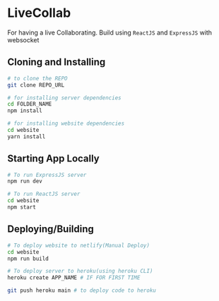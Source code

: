 # LiveCollab

For having a live Collaborating. Build using `ReactJS` and `ExpressJS` with websocket

## Cloning and Installing

```sh
# to clone the REPO
git clone REPO_URL

# for installing server dependencies
cd FOLDER_NAME
npm install

# for installing website dependencies
cd website
yarn install
```

## Starting App Locally

```sh
# To run ExpressJS server
npm run dev

# To run ReactJS server
cd website
npm start

```

## Deploying/Building

```sh
# To deploy website to netlify(Manual Deploy)
cd website
npm run build

# To deploy server to heroku(using heroku CLI)
heroku create APP_NAME # IF FOR FIRST TIME

git push heroku main # to deploy code to heroku
```
